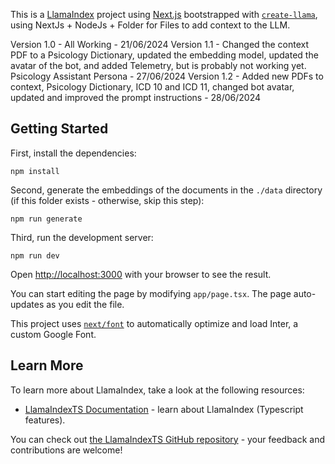 This is a [LlamaIndex](https://www.llamaindex.ai/) project using [Next.js](https://nextjs.org/) bootstrapped with [`create-llama`](https://github.com/run-llama/LlamaIndexTS/tree/main/packages/create-llama), using NextJs + NodeJs + Folder for Files to add context to the LLM.

Version 1.0 - All Working - 21/06/2024
Version 1.1 - Changed the context PDF to a Psicology Dictionary, updated the embedding model, updated the avatar of the bot, and added Telemetry, but is probably not working yet. Psicology Assistant Persona - 27/06/2024
Version 1.2 - Added new PDFs to context, Psicology Dictionary, ICD 10 and ICD 11, changed bot avatar, updated and improved the prompt instructions - 28/06/2024

## Getting Started

First, install the dependencies:

```
npm install
```

Second, generate the embeddings of the documents in the `./data` directory (if this folder exists - otherwise, skip this step):

```
npm run generate
```

Third, run the development server:

```
npm run dev
```

Open [http://localhost:3000](http://localhost:3000) with your browser to see the result.

You can start editing the page by modifying `app/page.tsx`. The page auto-updates as you edit the file.

This project uses [`next/font`](https://nextjs.org/docs/basic-features/font-optimization) to automatically optimize and load Inter, a custom Google Font.

## Learn More

To learn more about LlamaIndex, take a look at the following resources:

- [LlamaIndexTS Documentation](https://ts.llamaindex.ai) - learn about LlamaIndex (Typescript features).

You can check out [the LlamaIndexTS GitHub repository](https://github.com/run-llama/LlamaIndexTS) - your feedback and contributions are welcome!
